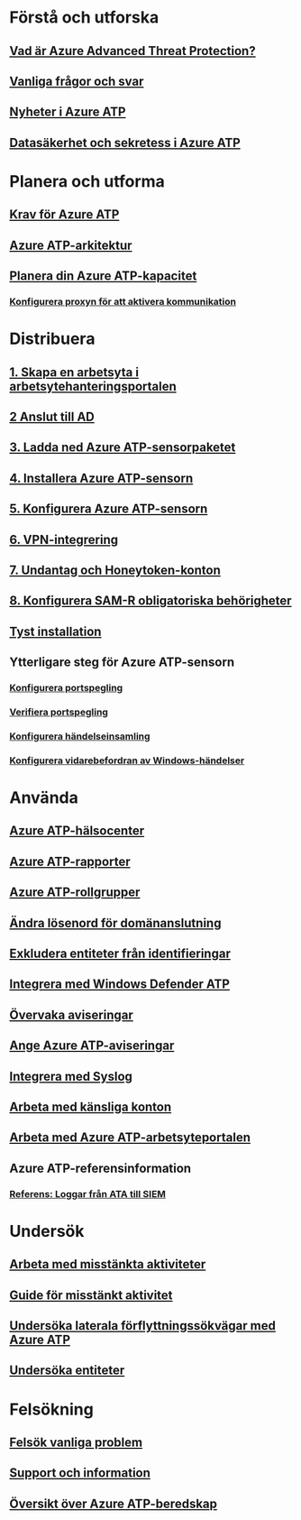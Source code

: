 # Förstå och utforska
## [Vad är Azure Advanced Threat Protection?](what-is-atp.md)
## [Vanliga frågor och svar](atp-technical-faq.md)
## [Nyheter i Azure ATP](atp-whats-new.md)
## [Datasäkerhet och sekretess i Azure ATP](atp-privacy-compliance.md)
# Planera och utforma
## [Krav för Azure ATP](atp-prerequisites.md)
## [Azure ATP-arkitektur](atp-architecture.md)
## [Planera din Azure ATP-kapacitet](atp-capacity-planning.md)
### [Konfigurera proxyn för att aktivera kommunikation](configure-proxy.md)
# Distribuera
## [1. Skapa en arbetsyta i arbetsytehanteringsportalen](install-atp-step1.md)
## [2 Anslut till AD](install-atp-step2.md)
## [3. Ladda ned Azure ATP-sensorpaketet](install-atp-step3.md)
## [4. Installera Azure ATP-sensorn](install-atp-step4.md)
## [5. Konfigurera Azure ATP-sensorn](install-atp-step5.md)
## [6. VPN-integrering](install-atp-step6-vpn.md)
## [7. Undantag och Honeytoken-konton](install-atp-step7.md)
## [8. Konfigurera SAM-R obligatoriska behörigheter](install-atp-step8-samr.md)
## [Tyst installation](ATP-silent-installation.md)
## Ytterligare steg för Azure ATP-sensorn
### [Konfigurera portspegling](configure-port-mirroring.md)
### [Verifiera portspegling](validate-port-mirroring.md)
### [Konfigurera händelseinsamling](configure-event-collection.md)
### [Konfigurera vidarebefordran av Windows-händelser](configure-event-forwarding.md)
# Använda
## [Azure ATP-hälsocenter](atp-health-center.md)
## [Azure ATP-rapporter](reports.md)
## [Azure ATP-rollgrupper](atp-role-groups.md)
## [Ändra lösenord för domänanslutning](modifying-atp-config-dcpassword.md)
## [Exkludera entiteter från identifieringar](excluding-entities-from-detections.md)
## [Integrera med Windows Defender ATP](integrate-wd-atp.md)
## [Övervaka aviseringar](monitoring-alerts.md)
## [Ange Azure ATP-aviseringar](notifications.md)
## [Integrera med Syslog](setting-syslog.md)
## [Arbeta med känsliga konton](sensitive-accounts.md)
## [Arbeta med Azure ATP-arbetsyteportalen](workspace-portal.md)
## Azure ATP-referensinformation
### [Referens: Loggar från ATA till SIEM](cef-format-sa.md)
# Undersök
## [Arbeta med misstänkta aktiviteter](working-with-suspicious-activities.md)
## [Guide för misstänkt aktivitet](suspicious-activity-guide.md)
## [Undersöka laterala förflyttningssökvägar med Azure ATP](use-case-lateral-movement-path.md)
## [Undersöka entiteter](entity-profiles.md)
# Felsökning
## [Felsök vanliga problem](troubleshooting-atp-known-issues.md)
## [Support och information](atp-support.md)
## [Översikt över Azure ATP-beredskap](atp-resources.md)